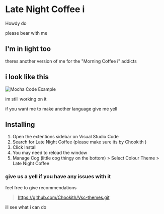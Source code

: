 # Late Night Coffee i


Howdy do 

please bear with me 

## I'm in light too
theres another version of me for the "Morning Coffee i" addicts
    
## i look like this
![Mocha Code Example](https://github.com/Chookith/Vsc-themes/blob/main/late%20night%20mocha%20image.png)

im still working on it

if you want me to make another language give me yell

## Installing 

1. Open the extentions sidebar on Visual Studio Code
1. Search for Late Night Coffee (please make sure its by Chookith )
1. Click Install
1. You may need to reload the window 
1.  Manage Cog (little cog thingy on the bottom) > Select Colour Theme > Late Night Coffee

### give us a yell if you have any issues with it

feel free to give recommendations

>https://github.com/Chookith/Vsc-themes.git

ill see what i can do


